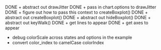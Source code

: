 DONE + abstract out drawJitter
DONE + pass in chart.options to drawJitter
DONE + figure out how to pass this context to createBoxplot()
DONE + abstract out createBoxplot()
DONE + abstract out hideBoxplot()
DONE + abstract out keyWalk()
DONE + get lines to appear
DONE + get axes to appear
+ debug colorScale across states and options in the example
+ convert color_index to camelCase colorIndex

